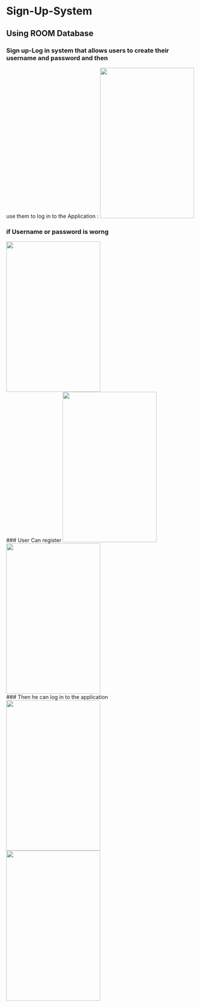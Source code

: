 # Sign-Up-System
## Using ROOM Database
### Sign up-Log in system that allows users to create their username and password and then
use them to log in to the Application :
<img src="https://github.com/yassakamille/Sign-Up-System/assets/85362073/287629f2-e10c-4960-88f2-dcba9eaa0cc7" width="250" height="400"/>
<br/>
### if Username or password is worng 
<img src = "https://github.com/yassakamille/Sign-Up-System/assets/85362073/7d10717e-caf4-43a9-89b2-5962be98b8f2" width=" 250" height="400"/>
<br/>
### User Can register 
<img src = "https://github.com/yassakamille/Sign-Up-System/assets/85362073/9e9c1379-96a6-448a-abdc-731c33c7ce96" width="250" height="400"/>
<br/>
<img src = "https://github.com/yassakamille/Sign-Up-System/assets/85362073/df20d3e3-deda-46b5-a628-0a797d958451" width="250" height="400"/>
<br/>
### Then he can log in to the application 
<br/>
<img src = "https://github.com/yassakamille/Sign-Up-System/assets/85362073/fed73e30-d8a1-4cdc-a178-6caa9d9e2433" width="250" height="400"/>
<br/>
<img src = "https://github.com/yassakamille/Sign-Up-System/assets/85362073/1003b3f3-eecd-420d-9a23-5676709a1fd3" width="250" height="400"/>
<br/>


